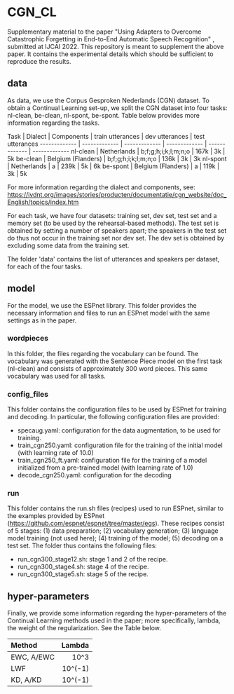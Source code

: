 # CGN_CL
Supplementary material to the paper "Using Adapters to Overcome Catastrophic Forgetting in End-to-End Automatic Speech Recognition" , submitted at IJCAI 2022. 
This repository is meant to supplement the above paper. It contains the experimental details which should be sufficient to reproduce the results. 

## data ##
As data, we use the Corpus Gesproken Nederlands (CGN) dataset. To obtain a Continual Learning set-up, we split the CGN dataset into four tasks: nl-clean, be-clean, nl-spont, be-spont. Table below provides more information regarding the tasks.


Task  | Dialect | Components | train utterances | dev utterances | test utterances
------------- | ------------- | ------------- | ------------- | ------------- | -------------
nl-clean | Netherlands | b;f;g;h;i;k;l;m;n;o | 167k | 3k | 5k 
be-clean | Belgium (Flanders) | b;f;g;h;i;k;l;m;n;o | 136k | 3k | 3k 
nl-spont | Netherlands | a | 239k | 5k | 6k 
be-spont | Belgium (Flanders) | a | 119k | 3k | 5k


For more information regarding the dialect and components, see: https://ivdnt.org/images/stories/producten/documentatie/cgn_website/doc_English/topics/index.htm 

For each task, we have four datasets: training set, dev set, test set and a memory set (to be used by the rehearsal-based methods). The test set is obtained by setting a number of speakers apart; the speakers in the test set do thus not occur in the training set nor dev set. The dev set is obtained by excluding some data from the training set. 

The folder 'data' contains the list of utterances and speakers per dataset, for each of the four tasks.

## model ## 
For the model, we use the ESPnet library. This folder provides the necessary information and files to run an ESPnet model with the same settings as in the paper. 

### wordpieces ### 
In this folder, the files regarding the vocabulary can be found. The vocabulary was generated with the Sentence Piece model on the first task (nl-clean) and consists of approximately 300 word pieces. This same vocabulary was used for all tasks.

### config_files ###
This folder contains the configuration files to be used by ESPnet for training and decoding. In particular, the following configuration files are provided:
- specaug.yaml: configuration for the data augmentation, to be used for training.
- train_cgn250.yaml: configuration file for the training of the initial model (with learning rate of 10.0)
- train_cgn250_ft.yaml: configuration file for the training of a model initialized from a pre-trained model (with learning rate of 1.0)
- decode_cgn250.yaml: configuration for the decoding

### run ### 
This folder contains the run.sh files (recipes) used to run ESPnet, similar to the examples provided by ESPnet (https://github.com/espnet/espnet/tree/master/egs). These recipes consist of 5 stages: (1) data preparation; (2) vocabulary generation; (3) language model training (not used here); (4) training of the model; (5) decoding on a test set. The folder thus contains the following files:
- run_cgn300_stage12.sh: stage 1 and 2 of the recipe.
- run_cgn300_stage4.sh: stage 4 of the recipe.
- run_cgn300_stage5.sh: stage 5 of the recipe. 

## hyper-parameters ##
Finally, we provide some information regarding the hyper-parameters of the Continual Learning methods used in the paper; more specifically, lambda, the weight of the regularization. See the Table below.


Method | Lambda
| :--- | ---:
EWC, A/EWC  | 10^3
LWF  | 10^(-1)
KD, A/KD  | 10^(-1)




